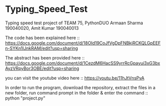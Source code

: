 # Typing_Speed_Test
Typing speed test project of TEAM 75, PythonDUO
Armaan Sharma 190040020, Amit Kumar 190040013

The code has been explained here :: https://docs.google.com/document/d/18OId19CoJfVgDpFNBkjRCKQLGpEEFn-SYKn1IJnkRAM/edit?usp=sharing

The abstract has been provided here :: https://docs.google.com/document/d/1CezdM6HacSS9yrrRcGpayui3xG3bxAyzVRpyBor3OBE/edit?usp=sharing

you can visit the youtube video here :: https://youtu.be/11hJtVnsPvA

In order to run the program, download the repository, extract the files in a new folder, run command prompt in the folder & enter the command :: python "project.py"
